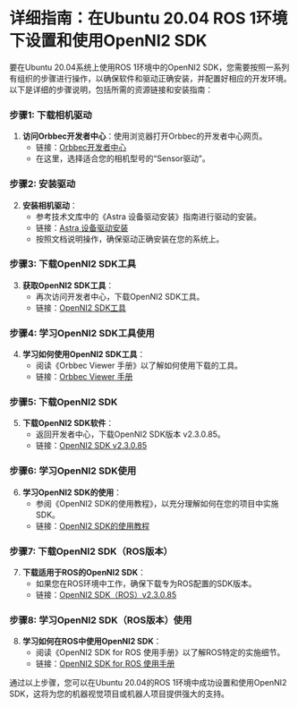# **详细指南：在Ubuntu 20.04 ROS 1环境下设置和使用OpenNI2 SDK**

要在Ubuntu 20.04系统上使用ROS 1环境中的OpenNI2 SDK，您需要按照一系列有组织的步骤进行操作，以确保软件和驱动正确安装，并配置好相应的开发环境。以下是详细的步骤说明，包括所需的资源链接和安装指南：

### 步骤1: 下载相机驱动

1. **访问Orbbec开发者中心**：使用浏览器打开Orbbec的开发者中心网页。
   - 链接：[Orbbec开发者中心](https://vcp.developer.orbbec.com.cn/resourceCenter?defaultSelectedKeys=45)
   - 在这里，选择适合您的相机型号的“Sensor驱动”。

### 步骤2: 安装驱动

2. **安装相机驱动**：
   - 参考技术文库中的《Astra 设备驱动安装》指南进行驱动的安装。
   - 链接：[Astra 设备驱动安装](https://vcp.developer.orbbec.com.cn/documentation?doc=doc-47)
   - 按照文档说明操作，确保驱动正确安装在您的系统上。

### 步骤3: 下载OpenNI2 SDK工具

3. **获取OpenNI2 SDK工具**：
   - 再次访问开发者中心，下载OpenNI2 SDK工具。
   - 链接：[OpenNI2 SDK工具](https://vcp.developer.orbbec.com.cn/resourceCenter?defaultSelectedKeys=72)

### 步骤4: 学习OpenNI2 SDK工具使用

4. **学习如何使用OpenNI2 SDK工具**：
   - 阅读《Orbbec Viewer 手册》以了解如何使用下载的工具。
   - 链接：[Orbbec Viewer 手册](https://vcp.developer.orbbec.com.cn/documentation?doc=doc-82)

### 步骤5: 下载OpenNI2 SDK

5. **下载OpenNI2 SDK软件**：
   - 返回开发者中心，下载OpenNI2 SDK版本 v2.3.0.85。
   - 链接：[OpenNI2 SDK v2.3.0.85](https://vcp.developer.orbbec.com.cn/resourceCenter?defaultSelectedKeys=69)

### 步骤6: 学习OpenNI2 SDK使用

6. **学习OpenNI2 SDK的使用**：
   - 参阅《OpenNI2 SDK的使用教程》，以充分理解如何在您的项目中实施SDK。
   - 链接：[OpenNI2 SDK的使用教程](https://vcp.developer.orbbec.com.cn/documentation?doc=doc-76)

### 步骤7: 下载OpenNI2 SDK（ROS版本）

7. **下载适用于ROS的OpenNI2 SDK**：
   - 如果您在ROS环境中工作，确保下载专为ROS配置的SDK版本。
   - 链接：[OpenNI2 SDK（ROS）v2.3.0.85](https://vcp.developer.orbbec.com.cn/resourceCenter?defaultSelectedKeys=70)

### 步骤8: 学习OpenNI2 SDK（ROS版本）使用

8. **学习如何在ROS中使用OpenNI2 SDK**：
   - 阅读《OpenNI2 SDK for ROS 使用手册》以了解ROS特定的实施细节。
   - 链接：[OpenNI2 SDK for ROS 使用手册](https://vcp.developer.orbbec.com.cn/documentation?doc=doc-83)

通过以上步骤，您可以在Ubuntu 20.04的ROS 1环境中成功设置和使用OpenNI2 SDK，这将为您的机器视觉项目或机器人项目提供强大的支持。